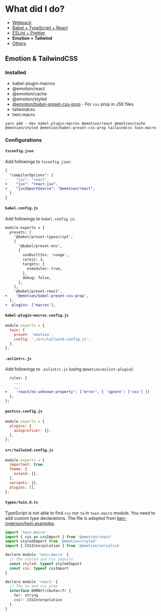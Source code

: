 # What did I do?

- [Webpack](./webpack.md)
- [Babel + TypeScript + React](./babel_typescript_react.md)
- [ESLint + Prettier](./eslint_prettier.md)
- __Emotion + Tailwind__
- [Others](./others.md)

## Emotion & TailwindCSS

### Installed

- babel-plugin-macros
- @emotion/react
- @emotion/cache
- @emotion/styled
- [@emotion/babel-preset-css-prop](https://emotion.sh/docs/css-prop#babel-preset) - For `css` prop in JSX files
- tailwindcss
- twin.macro

```shell
yarn add --dev babel-plugin-macros @emotion/react @emotion/cache @emotion/styled @emotion/babel-preset-css-prop tailwindcss twin.macro
```

### Configurations

#### `tsconfig.json`

Add followings to `tsconfig.json`:

```diff
{
  "compilerOptions": {
-    "jsx": "react",
+    "jsx": "react-jsx",
+    "jsxImportSource": "@emotion/react",
  }
}
```

#### `babel.config.js`

Add followings to `babel.config.js`:

```diff
module.exports = {
  presets: [
    '@babel/preset-typescript',
    [
      '@babel/preset-env',
      {
        useBuiltIns: 'usage',
        corejs: 3,
        targets: {
          esmodules: true,
        },
        debug: false,
      },
    ],
    '@babel/preset-react',
+    '@emotion/babel-preset-css-prop',
  ],
+  plugins: ['macros'],
```

#### `babel-plugin-macros.config.js`

```js
module.exports = {
  twin: {
    preset: 'emotion',
    config: './src/tailwind.config.js',
  },
};
```

#### `.eslintrc.js`

Add followings to `.eslintrc.js` (using `@emotion/eslint-plugin`):

```diff
  rules: {
    ...
    ...
+    'react/no-unknown-property': ['error', { 'ignore': ['css'] }]
  },
};
```

#### `postcss.config.js`

```js
module.exports = {
  plugins: {
    autoprefixer: {},
  },
};
```

#### `src/tailwind.config.js`

```js
module.exports = {
  important: true,
  theme: {
    extend: {},
  },
  variants: {},
  plugins: [],
};
```

#### `types/twin.d.ts`

TypeScript is not able to find `css` nor `tw` in `twin.macro` module.
You need to add custom type declarations.
The file is adopted from [ben-rogerson/twin.examples](https://github.com/ben-rogerson/twin.examples/blob/master/next-emotion-typescript/types/twin.d.ts).

```js
import 'twin.macro'
import { css as cssImport } from '@emotion/react'
import styledImport from '@emotion/styled'
import { CSSInterpolation } from '@emotion/serialize'

declare module 'twin.macro' {
  // The styled and css imports
  const styled: typeof styledImport
  const css: typeof cssImport
}

declare module 'react' {
  // The tw and css prop
  interface DOMAttributes<T> {
    tw?: string
    css?: CSSInterpolation
  }
}
```

